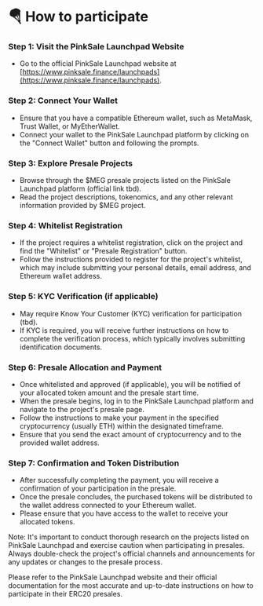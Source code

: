 # 🪂 How to participate

### Step 1: Visit the PinkSale Launchpad Website

* Go to the official PinkSale Launchpad website at [https://www.pinksale.finance/launchpads](https://www.pinksale.finance/launchpads).

### Step 2: Connect Your Wallet

* Ensure that you have a compatible Ethereum wallet, such as MetaMask, Trust Wallet, or MyEtherWallet.
* Connect your wallet to the PinkSale Launchpad platform by clicking on the "Connect Wallet" button and following the prompts.

### Step 3: Explore Presale Projects

* Browse through the $MEG presale projects listed on the PinkSale Launchpad platform (official link tbd).
* Read the project descriptions, tokenomics, and any other relevant information provided by $MEG project.

### Step 4: Whitelist Registration

* If the project requires a whitelist registration, click on the project and find the "Whitelist" or "Presale Registration" button.
* Follow the instructions provided to register for the project's whitelist, which may include submitting your personal details, email address, and Ethereum wallet address.

### Step 5: KYC Verification (if applicable)

* May require Know Your Customer (KYC) verification for participation (tbd).
* If KYC is required, you will receive further instructions on how to complete the verification process, which typically involves submitting identification documents.

### Step 6: Presale Allocation and Payment

* Once whitelisted and approved (if applicable), you will be notified of your allocated token amount and the presale start time.
* When the presale begins, log in to the PinkSale Launchpad platform and navigate to the project's presale page.
* Follow the instructions to make your payment in the specified cryptocurrency (usually ETH) within the designated timeframe.
* Ensure that you send the exact amount of cryptocurrency and to the provided wallet address.

### Step 7: Confirmation and Token Distribution

* After successfully completing the payment, you will receive a confirmation of your participation in the presale.
* Once the presale concludes, the purchased tokens will be distributed to the wallet address connected to your Ethereum wallet.
* Please ensure that you have access to the wallet to receive your allocated tokens.

Note: It's important to conduct thorough research on the projects listed on PinkSale Launchpad and exercise caution when participating in presales. Always double-check the project's official channels and announcements for any updates or changes to the presale process.

Please refer to the PinkSale Launchpad website and their official documentation for the most accurate and up-to-date instructions on how to participate in their ERC20 presales.
